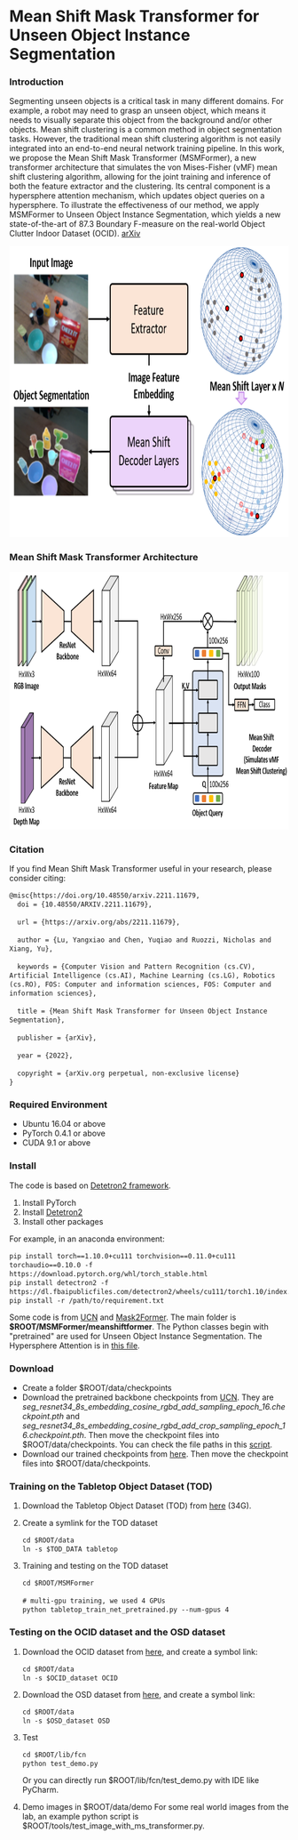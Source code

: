 # Mean Shift Mask Transformer for Unseen Object Instance Segmentation

### Introduction
Segmenting unseen objects is a critical task in many different domains. For example, a robot may need to grasp an unseen object, which means it needs to visually separate this object from the background and/or other objects. Mean shift clustering is a common method in object segmentation tasks. However, the traditional mean shift clustering algorithm is not easily integrated into an end-to-end neural network training pipeline. In this work, we propose the Mean Shift Mask Transformer (MSMFormer), a new transformer architecture that simulates the von Mises-Fisher (vMF) mean shift clustering algorithm, allowing for the joint training and inference of both the feature extractor and the clustering. Its central component is a hypersphere attention mechanism, which updates object queries on a hypersphere. To illustrate the effectiveness of our method, we apply MSMFormer to Unseen Object Instance Segmentation, which yields a new state-of-the-art of 87.3 Boundary F-measure on the real-world Object Clutter Indoor Dataset (OCID).
[arXiv](https://arxiv.org/abs/2211.11679)
<p align="center"><img src="./data/pics/overview.png" width="850" height="524"/></p>

### Mean Shift Mask Transformer Architecture
<p align="center"><img src="./data/pics/model.png" width="850" height="463"/></p>


### Citation

If you find Mean Shift Mask Transformer useful in your research, please consider citing:

```
@misc{https://doi.org/10.48550/arxiv.2211.11679,
  doi = {10.48550/ARXIV.2211.11679},
  
  url = {https://arxiv.org/abs/2211.11679},
  
  author = {Lu, Yangxiao and Chen, Yuqiao and Ruozzi, Nicholas and Xiang, Yu},
  
  keywords = {Computer Vision and Pattern Recognition (cs.CV), Artificial Intelligence (cs.AI), Machine Learning (cs.LG), Robotics (cs.RO), FOS: Computer and information sciences, FOS: Computer and information sciences},
  
  title = {Mean Shift Mask Transformer for Unseen Object Instance Segmentation},
  
  publisher = {arXiv},
  
  year = {2022},
  
  copyright = {arXiv.org perpetual, non-exclusive license}
}
```
### Required Environment
- Ubuntu 16.04 or above
- PyTorch 0.4.1 or above
- CUDA 9.1 or above

### Install
The code is based on [Detetron2 framework](https://detectron2.readthedocs.io/en/latest/tutorials/getting_started.html).
1. Install PyTorch
2. Install [Detetron2](https://detectron2.readthedocs.io/en/latest/tutorials/install.html)
3. Install other packages

For example, in an anaconda environment:
```Shell
pip install torch==1.10.0+cu111 torchvision==0.11.0+cu111 torchaudio==0.10.0 -f https://download.pytorch.org/whl/torch_stable.html
pip install detectron2 -f https://dl.fbaipublicfiles.com/detectron2/wheels/cu111/torch1.10/index.html
pip install -r /path/to/requirement.txt
```
Some code is from [UCN](https://github.com/IRVLUTD/UnseenObjectClustering) and [Mask2Former](https://github.com/facebookresearch/Mask2Former). 
The main folder is **$ROOT/MSMFormer/meanshiftformer**. The Python classes begin with "pretrained" are used for Unseen Object Instance Segmentation.
The Hypersphere Attention is in [this file](https://github.com/YoungSean/UnseenObjectsWithMeanShift/blob/master/MSMFormer/meanshiftformer/modeling/transformer_decoder/attention_util.py).

### Download
- Create a folder $ROOT/data/checkpoints
- Download the pretrained backbone checkpoints from [UCN](https://github.com/IRVLUTD/UnseenObjectClustering). They are *seg_resnet34_8s_embedding_cosine_rgbd_add_sampling_epoch_16.checkpoint.pth* and *seg_resnet34_8s_embedding_cosine_rgbd_add_crop_sampling_epoch_16.checkpoint.pth*. 
Then move the checkpoint files into $ROOT/data/checkpoints. You can check the file paths in this [script](https://github.com/YoungSean/UnseenObjectsWithMeanShift/blob/bbc0f52d8723caa2a168790dcc793dd2cc933f36/lib/fcn/get_network_crop.py).
- Download our trained checkpoints from [here](https://drive.google.com/drive/folders/1lmmTLqlNlN4AjwzWT7lmPrMygQNS7FmR?usp=sharing). Then move the checkpoint files into $ROOT/data/checkpoints. 

### Training on the Tabletop Object Dataset (TOD)
1. Download the Tabletop Object Dataset (TOD) from [here](https://drive.google.com/uc?export=download&id=1Du309Ye8J7v2c4fFGuyPGjf-C3-623vw) (34G).

2. Create a symlink for the TOD dataset
    ```Shell
    cd $ROOT/data
    ln -s $TOD_DATA tabletop
    ```

3. Training and testing on the TOD dataset
    ```Shell
    cd $ROOT/MSMFormer

    # multi-gpu training, we used 4 GPUs
   python tabletop_train_net_pretrained.py --num-gpus 4

    ```


### Testing on the OCID dataset and the OSD dataset

1. Download the OCID dataset from [here](https://www.acin.tuwien.ac.at/en/vision-for-robotics/software-tools/object-clutter-indoor-dataset/), and create a symbol link:
    ```Shell
    cd $ROOT/data
    ln -s $OCID_dataset OCID
    ```

2. Download the OSD dataset from [here](https://www.acin.tuwien.ac.at/en/vision-for-robotics/software-tools/osd/), and create a symbol link:
    ```Shell
    cd $ROOT/data
    ln -s $OSD_dataset OSD
    ```
3. Test
    ```Shell
    cd $ROOT/lib/fcn
    python test_demo.py
    ```
   Or you can directly run $ROOT/lib/fcn/test_demo.py with IDE like PyCharm.
4. Demo images in $ROOT/data/demo
   For some real world images from the lab, an example python script is $ROOT/tools/test_image_with_ms_transformer.py.



